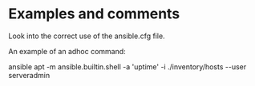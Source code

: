 # Examples and comments

Look into the correct use of the ansible.cfg file.

An example of an adhoc command:

 ansible apt -m ansible.builtin.shell -a 'uptime' -i ./inventory/hosts --user serveradmin
